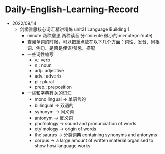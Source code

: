# Daily-English-Learning-Record

- 2022/09/14
  - 剑桥雅思核心词汇精讲精炼 unit21 Language Building 1
    - minute 两种意思 两种读音 分:'min·ute 微小的:mi·nute(mi'nute)
    - 查阅单词的时候，可以把重点放在以下几个方面：词性、发音、同根词、例句、是否是俚语/禁忌、搭配
    - 一些词性缩写 
      - v.: verb
      - n.: noun
      - adj.: adjective 
      - adv.: adverb 
      - pl.: plural 
      - prep.: preposition
    - 一些和字典有关的词汇
      - mono·lingual -> 单语言的
      - bi·lingual -> 双语的
      - synonym -> 同义词
      - antonym -> 反义词
      - pho'nology -> sound and pronunciation of words
      - ety'mology -> origin of words
      - the'saurus -> 分类词典 containing synonyms and antonyms
      - corpus -> a large amount of written material organised to show how language works
